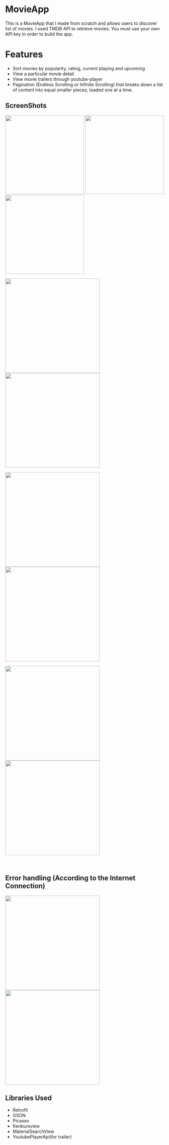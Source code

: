 # MovieApp

This is a MovieApp that I made from scratch and allows users to discover list of movies.
I used TMDB API to retrieve movies. You must use your own API key in order to build the app. 

# Features

* Sort movies by popularity, rating, current playing and upcoming 
* View a particular movie detail
* View movie trailers through youtube-player
* Pagination (Endless Scrolling or Infinite Scrolling) that breaks down a list of content into equal smaller pieces, loaded one at a time.

## ScreenShots

<img src="main.png" width="250"> <img src="Playing movies.png" width="250"> <img src="Upcoming Movies.png" width="250"> <br>

<img src="When searching.png" width="300"> <img src="Search Result.png" width="300"> <br>

<img src="Detail1.png" width="300"> <img src="Detail2.png" width="300"> <br>

<img src="Detail 3.png" width="300"> <img src="Detail 4.png" width="300"> <br>

<br>

## Error handling (According to the Internet Connection)

<img src="error1.png" width="300"> <img src="error2.png" width="300">

## Libraries Used 
<ul>
  <li>Retrofit</li>
  <li>GSON</li>
  <li>Picasso</li>
  <li>Kenbursview</li>
  <li>MaterialSearchView</li>
  <li>YoutubePlayerApi(for trailer)</li>
</ul>


